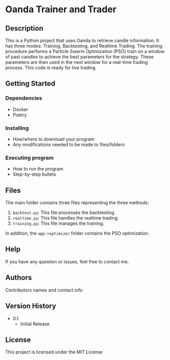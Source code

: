 # Oanda Trainer and Trader

## Description

This is a Python project that uses Oanda to retrieve candle information. It has three modes: Training, Backtesting, and Realtime Trading. The training procedure performs a Particle Swarm Optimization (PSO) train on a window of past candles to achieve the best parameters for the strategy. These parameters are then used in the next window for a real-time trading process. This code is ready for live trading.

## Getting Started

### Dependencies

* Docker
* Poetry

### Installing

* How/where to download your program
* Any modifications needed to be made to files/folders

### Executing program

* How to run the program
* Step-by-step bullets

## Files

The main folder contains three files representing the three methods:

1. `backtest.py`: This file processes the backtesting.
2. `realtime.py`: This file handles the realtime trading.
3. `training.py`: This file manages the training.

In addition, the `app->optimizer` folder contains the PSO optimization.

## Help

If you have any question or issues, feel free to contact me.

## Authors

Contributors names and contact info

## Version History

* 0.1
    * Initial Release

## License

This project is licensed under the MIT License
